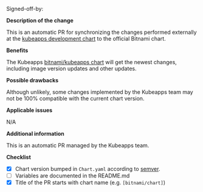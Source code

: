 Signed-off-by: <USER> <EMAIL>

**Description of the change**

This is an automatic PR for synchronizing the changes performed externally at the [kubeapps development chart](https://github.com/kubeapps/kubeapps/tree/master/chart/kubeapps) to the official Bitnami chart.

**Benefits**

The Kubeapps [bitnami/kubeapps chart](https://github.com/bitnami/charts/tree/master/bitnami/kubeapps) will get the newest changes, including image version updates and other updates.

**Possible drawbacks**

Although unlikely, some changes implemented by the Kubeapps team may not be 100% compatible with the current chart version.

**Applicable issues**

N/A

**Additional information**

This is an automatic PR managed by the Kubeapps team.

**Checklist**

- [x] Chart version bumped in `Chart.yaml` according to [semver](http://semver.org/).
- [ ] Variables are documented in the README.md
- [x] Title of the PR starts with chart name (e.g. `[bitnami/chart]`)
